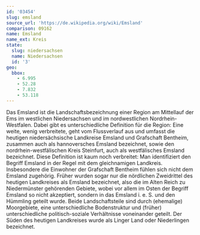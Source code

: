 ```yaml
---
id: '03454'
slug: emsland
source_url: 'https://de.wikipedia.org/wiki/Emsland'
comparison: 09162
name: Emsland
name_ext: Kreis
state:
  slug: niedersachsen
  name: Niedersachsen
  id: '3'
geo:
  bbox:
    - 6.995
    - 52.28
    - 7.832
    - 53.118
---
```


Das Emsland ist die Landschaftsbezeichnung einer Region am Mittellauf der Ems im westlichen Niedersachsen und im nordwestlichen Nordrhein-Westfalen. Dabei gibt es unterschiedliche Definition für die Region: Eine weite, wenig verbreitete, geht vom Flussverlauf aus und umfasst die heutigen niedersächsische Landkreise Emsland und Grafschaft Bentheim, zusammen auch als hannoversches Emsland bezeichnet, sowie den nordrhein-westfälischen Kreis Steinfurt, auch als westfälisches Emsland bezeichnet. Diese Definition ist kaum noch verbreitet: Man identifiziert den Begriff Emsland in der Regel mit dem gleichnamigen Landkreis. Insbesondere die Einwohner der Grafschaft Bentheim fühlen sich nicht dem Emsland zugehörig. Früher wurden sogar nur die nördlichen Zweidrittel des heutigen Landkreises als Emsland bezeichnet, also die im Alten Reich zu Niedermünster gehörenden Gebiete, wobei vor allem im Osten der Begriff Emsland so nicht akzeptiert, sondern in das Emsland i. e. S. und den Hümmling geteilt wurde. Beide Landschaftsteile sind durch (ehemalige) Moorgebiete, eine unterschiedliche Bodenstruktur und (früher) unterschiedliche politisch-soziale Verhältnisse voneinander geteilt. Der Süden des heutigen Landkreises wurde als Linger Land oder Niederlingen bezeichnet.
